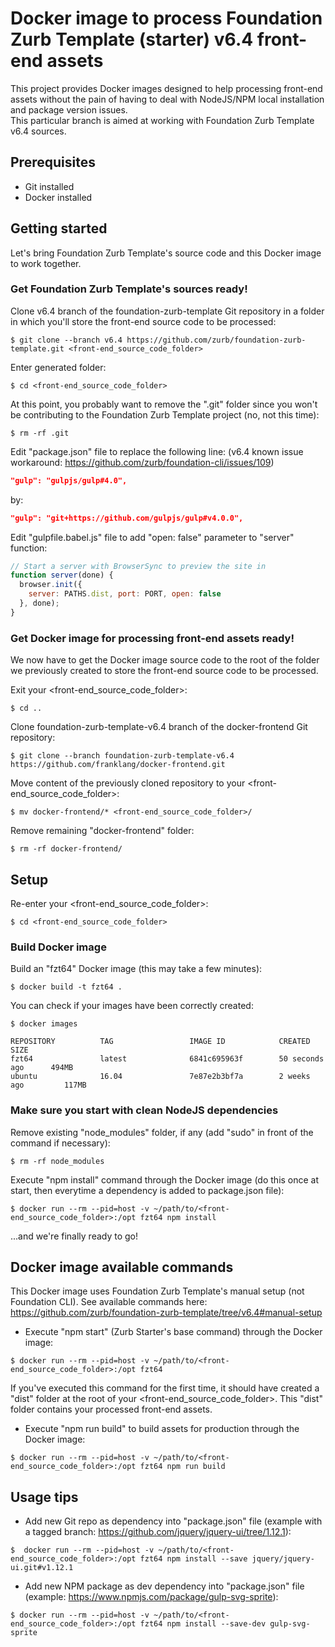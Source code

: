 # Docker image to process Foundation Zurb Template (starter) v6.4 front-end assets

This project provides Docker images designed to help processing front-end assets without the pain of having to deal with NodeJS/NPM local installation and package version issues.  
This particular branch is aimed at working with Foundation Zurb Template v6.4 sources.


## Prerequisites
* Git installed
* Docker installed


## Getting started

Let's bring Foundation Zurb Template's source code and this Docker image to work together.

### Get Foundation Zurb Template's sources ready!
Clone v6.4 branch of the foundation-zurb-template Git repository in a folder in which you'll store the front-end source code to be processed: 
```shell
$ git clone --branch v6.4 https://github.com/zurb/foundation-zurb-template.git <front-end_source_code_folder>
```

Enter generated folder:
```shell
$ cd <front-end_source_code_folder>
```

At this point, you probably want to remove the ".git" folder since you won't be contributing to the Foundation Zurb Template project (no, not this time):
```shell
$ rm -rf .git
```

Edit "package.json" file to replace the following line:
(v6.4 known issue workaround: https://github.com/zurb/foundation-cli/issues/109) 
```json
"gulp": "gulpjs/gulp#4.0",
```
by:
```json
"gulp": "git+https://github.com/gulpjs/gulp#v4.0.0",
```

Edit "gulpfile.babel.js" file to add "open: false" parameter to "server" function:
```js
// Start a server with BrowserSync to preview the site in
function server(done) {
  browser.init({
    server: PATHS.dist, port: PORT, open: false
  }, done);
}
```

### Get Docker image for processing front-end assets ready!
We now have to get the Docker image source code to the root of the folder we previously created to store the front-end source code to be processed.

Exit your <front-end_source_code_folder>:
```shell
$ cd ..
```

Clone foundation-zurb-template-v6.4 branch of the docker-frontend Git repository:
```shell
$ git clone --branch foundation-zurb-template-v6.4 https://github.com/franklang/docker-frontend.git
```

Move content of the previously cloned repository to your <front-end_source_code_folder>:
```shell
$ mv docker-frontend/* <front-end_source_code_folder>/
```

Remove remaining "docker-frontend" folder:
```shell
$ rm -rf docker-frontend/
```


## Setup

Re-enter your <front-end_source_code_folder>:
```shell
$ cd <front-end_source_code_folder>
```

### Build Docker image
Build an "fzt64" Docker image (this may take a few minutes):
```shell
$ docker build -t fzt64 .
```

You can check if your images have been correctly created:
```shell
$ docker images
```
```shell
REPOSITORY          TAG                 IMAGE ID            CREATED             SIZE
fzt64               latest              6841c695963f        50 seconds ago      494MB
ubuntu              16.04               7e87e2b3bf7a        2 weeks ago         117MB
```

### Make sure you start with clean NodeJS dependencies
Remove existing "node_modules" folder, if any (add "sudo" in front of the command if necessary):
```shell
$ rm -rf node_modules
```

Execute "npm install" command through the Docker image (do this once at start, then everytime a dependency is added to package.json file):
```shell
$ docker run --rm --pid=host -v ~/path/to/<front-end_source_code_folder>:/opt fzt64 npm install
```

...and we're finally ready to go!


## Docker image available commands

This Docker image uses Foundation Zurb Template's manual setup (not Foundation CLI).
See available commands here: https://github.com/zurb/foundation-zurb-template/tree/v6.4#manual-setup

* Execute "npm start" (Zurb Starter's base command) through the Docker image:
```shell
$ docker run --rm --pid=host -v ~/path/to/<front-end_source_code_folder>:/opt fzt64
```

If you've executed this command for the first time, it should have created a "dist" folder at the root of your <front-end_source_code_folder>. This "dist" folder contains your processed front-end assets.

* Execute "npm run build" to build assets for production through the Docker image:
```shell
$ docker run --rm --pid=host -v ~/path/to/<front-end_source_code_folder>:/opt fzt64 npm run build
```


## Usage tips

* Add new Git repo as dependency into "package.json" file (example with a tagged branch: https://github.com/jquery/jquery-ui/tree/1.12.1):
```shell
$  docker run --rm --pid=host -v ~/path/to/<front-end_source_code_folder>:/opt fzt64 npm install --save jquery/jquery-ui.git#v1.12.1
```

* Add new NPM package as dev dependency into "package.json" file (example: https://www.npmjs.com/package/gulp-svg-sprite):
```shell
$ docker run --rm --pid=host -v ~/path/to/<front-end_source_code_folder>:/opt fzt64 npm install --save-dev gulp-svg-sprite
```
